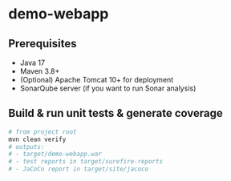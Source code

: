 # demo-webapp

## Prerequisites
- Java 17
- Maven 3.8+
- (Optional) Apache Tomcat 10+ for deployment
- SonarQube server (if you want to run Sonar analysis)

## Build & run unit tests & generate coverage
```bash
# from project root
mvn clean verify
# outputs:
# - target/demo-webapp.war
# - test reports in target/surefire-reports
# - JaCoCo report in target/site/jacoco

